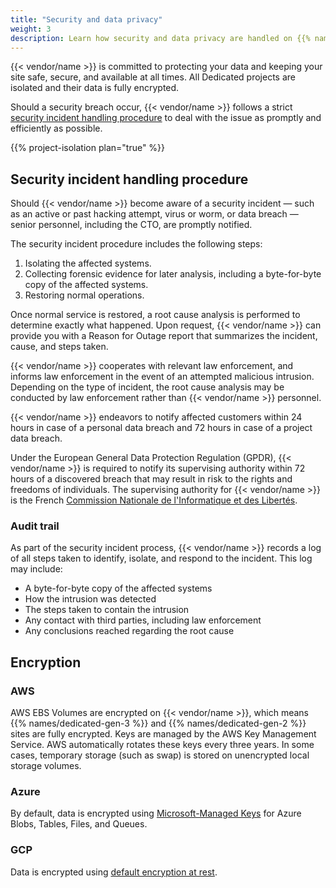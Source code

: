 ```yaml
---
title: "Security and data privacy"
weight: 3
description: Learn how security and data privacy are handled on {{% names/dedicated-gen-3 %}} projects.
---
```


{{< vendor/name >}} is committed to protecting your data and keeping your site safe, secure, and available at all times.
All Dedicated projects are isolated and their data is fully encrypted.

Should a security breach occur, {{< vendor/name >}} follows a strict [security incident handling procedure](#security-incident-handling-procedure)
to deal with the issue as promptly and efficiently as possible.

{{% project-isolation plan="true" %}}

## Security incident handling procedure

Should {{< vendor/name >}} become aware of a security incident &mdash; such as an active or past hacking attempt, virus or worm, or data breach &mdash;
senior personnel, including the CTO, are promptly notified.

The security incident procedure includes the following steps:

1. Isolating the affected systems.
2. Collecting forensic evidence for later analysis, including a byte-for-byte copy of the affected systems.
3. Restoring normal operations.

Once normal service is restored, a root cause analysis is performed to determine exactly what happened.
Upon request, {{< vendor/name >}} can provide you with a Reason for Outage report that summarizes the incident, cause, and steps taken.

{{< vendor/name >}} cooperates with relevant law enforcement,
and informs law enforcement in the event of an attempted malicious intrusion.
Depending on the type of incident, the root cause analysis may be conducted by law enforcement rather than {{< vendor/name >}} personnel.

{{< vendor/name >}} endeavors to notify affected customers within 24 hours in case of a personal data breach
and 72 hours in case of a project data breach.

<!-- vale Vale.Spelling = NO -->
<!-- Spelling off because of the French-->
Under the European General Data Protection Regulation (GPDR),
{{< vendor/name >}} is required to notify its supervising authority within 72 hours of a discovered breach
that may result in risk to the rights and freedoms of individuals.
The supervising authority for {{< vendor/name >}} is the French [Commission Nationale de l'Informatique et des Libertés](https://www.cnil.fr/).
<!-- vale Vale.Spelling = YES -->

### Audit trail

As part of the security incident process, {{< vendor/name >}} records a log of all steps taken to identify,
isolate, and respond to the incident.
This log may include:

- A byte-for-byte copy of the affected systems
- How the intrusion was detected
- The steps taken to contain the intrusion
- Any contact with third parties, including law enforcement
- Any conclusions reached regarding the root cause

## Encryption

### AWS

AWS EBS Volumes are encrypted on {{< vendor/name >}},
which means {{% names/dedicated-gen-3 %}} and {{% names/dedicated-gen-2 %}} sites are fully encrypted.
Keys are managed by the AWS Key Management Service.
AWS automatically rotates these keys every three years.
In some cases, temporary storage (such as swap) is stored on unencrypted local storage volumes.

### Azure

By default, data is encrypted using [Microsoft-Managed Keys](https://learn.microsoft.com/en-us/compliance/assurance/assurance-encryption)
for Azure Blobs, Tables, Files, and Queues.

### GCP

Data is encrypted using [default encryption at rest](https://cloud.google.com/docs/security/encryption/default-encryption?hl=en).